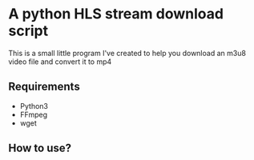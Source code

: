 # A python HLS stream download script

This is a small little program I've created to help you download an m3u8 video file and convert it to mp4

## Requirements
- Python3
- FFmpeg
- wget

## How to use?

